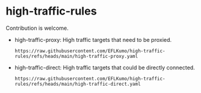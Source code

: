 # high-traffic-rules
Contribution is welcome.
- high-traffic-proxy: High traffic targets that need to be proxied.
  ```
  https://raw.githubusercontent.com/EFLKumo/high-traffic-rules/refs/heads/main/high-traffic-proxy.yaml
  ```
- high-traffic-direct: High traffic targets that could be directly connected.
  ```
  https://raw.githubusercontent.com/EFLKumo/high-traffic-rules/refs/heads/main/high-traffic-direct.yaml
  ```

